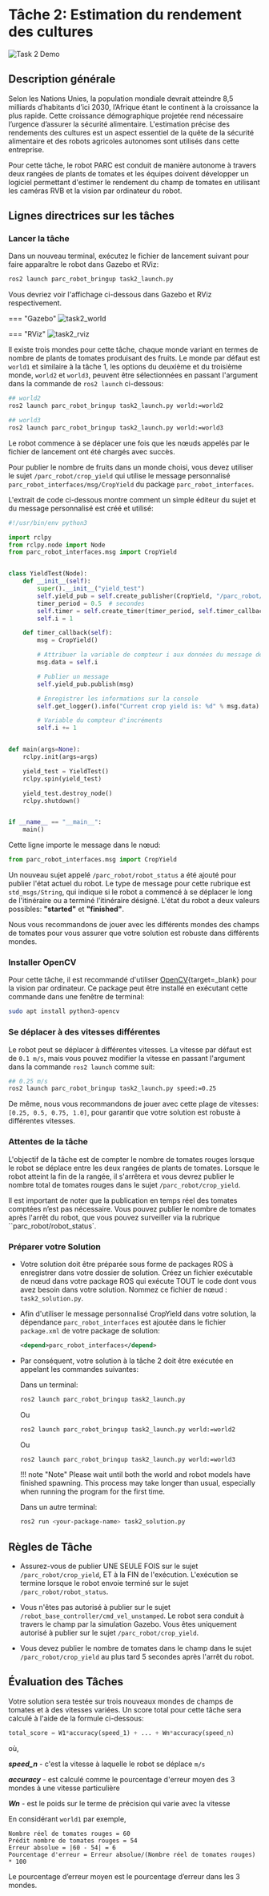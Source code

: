 # Tâche 2: Estimation du rendement des cultures

![Task 2 Demo](../assets/task2.gif)

## Description générale
Selon les Nations Unies, la population mondiale devrait atteindre 8,5 milliards d’habitants d’ici 2030, l’Afrique étant le continent à la croissance la plus rapide. Cette croissance démographique projetée rend nécessaire l’urgence d’assurer la sécurité alimentaire. L'estimation précise des rendements des cultures est un aspect essentiel de la quête de la sécurité alimentaire et des robots agricoles autonomes sont utilisés dans cette entreprise.

Pour cette tâche, le robot PARC est conduit de manière autonome à travers deux rangées de plants de tomates et les équipes doivent développer un logiciel permettant d'estimer le rendement du champ de tomates en utilisant les caméras RVB et la vision par ordinateur du robot.

## Lignes directrices sur les tâches

### Lancer la tâche

Dans un nouveau terminal, exécutez le fichier de lancement suivant pour faire apparaître le robot dans Gazebo et RViz:

```bash
ros2 launch parc_robot_bringup task2_launch.py
```

Vous devriez voir l'affichage ci-dessous dans Gazebo et RViz respectivement.

=== "Gazebo"
    ![task2_world](../assets/gazebo_on_start.png)

=== "RViz"
    ![task2_rviz](../assets/task2rviz.png)

Il existe trois mondes pour cette tâche, chaque monde variant en termes de nombre de plants de tomates produisant des fruits. Le monde par défaut est `world1` et similaire à la tâche 1, les options du deuxième et du troisième monde, `world2` et `world3`, peuvent être sélectionnées en passant l'argument dans la commande de `ros2 launch` ci-dessous:

```bash
## world2
ros2 launch parc_robot_bringup task2_launch.py world:=world2

## world3
ros2 launch parc_robot_bringup task2_launch.py world:=world3
```

Le robot commence à se déplacer une fois que les nœuds appelés par le fichier de lancement ont été chargés avec succès.

Pour publier le nombre de fruits dans un monde choisi, vous devez utiliser le sujet `/parc_robot/crop_yield` qui utilise le message personnalisé 
`parc_robot_interfaces/msg/CropYield` du package `parc_robot_interfaces`.

L'extrait de code ci-dessous montre comment un simple éditeur du sujet et du message personnalisé est créé et utilisé:

```python
#!/usr/bin/env python3

import rclpy
from rclpy.node import Node
from parc_robot_interfaces.msg import CropYield


class YieldTest(Node):
    def __init__(self):
        super().__init__("yield_test")
        self.yield_pub = self.create_publisher(CropYield, "/parc_robot/crop_yield", 1)
        timer_period = 0.5  # secondes
        self.timer = self.create_timer(timer_period, self.timer_callback)
        self.i = 1

    def timer_callback(self):
        msg = CropYield()

        # Attribuer la variable de compteur i aux données du message de rendement des cultures
        msg.data = self.i

        # Publier un message
        self.yield_pub.publish(msg)

        # Enregistrer les informations sur la console
        self.get_logger().info("Current crop yield is: %d" % msg.data)

        # Variable du compteur d'incréments
        self.i += 1


def main(args=None):
    rclpy.init(args=args)

    yield_test = YieldTest()
    rclpy.spin(yield_test)

    yield_test.destroy_node()
    rclpy.shutdown()


if __name__ == "__main__":
    main()
```
Cette ligne importe le message dans le nœud:

```python
from parc_robot_interfaces.msg import CropYield
```

Un nouveau sujet appelé `/parc_robot/robot_status` a été ajouté pour publier l'état actuel du robot. Le type de message pour cette rubrique est `std_msgs/String`, 
qui indique si le robot a commencé à se déplacer le long de l'itinéraire ou a terminé l'itinéraire désigné. L'état du robot a deux valeurs possibles: **"started"** et **"finished"**.

Nous vous recommandons de jouer avec les différents mondes des champs de tomates pour vous assurer que votre solution est robuste dans différents mondes.

### Installer OpenCV
Pour cette tâche, il est recommandé d'utiliser [OpenCV](https://opencv.org/){target=_blank} pour la vision par ordinateur. Ce package peut être installé en exécutant cette commande dans une fenêtre de terminal:

```bash
sudo apt install python3-opencv
```

### Se déplacer à des vitesses différentes
Le robot peut se déplacer à différentes vitesses. La vitesse par défaut est de `0.1 m/s`, mais vous pouvez modifier la vitesse en passant l'argument dans la commande `ros2 launch` comme suit:

```bash
## 0.25 m/s
ros2 launch parc_robot_bringup task2_launch.py speed:=0.25
```
De même, nous vous recommandons de jouer avec cette plage de vitesses: `[0.25, 0.5, 0.75, 1.0]`, pour garantir que votre solution est robuste à différentes vitesses.

### Attentes de la tâche

L'objectif de la tâche est de compter le nombre de tomates rouges lorsque le robot se déplace entre les deux rangées de plants de tomates. Lorsque le robot atteint la fin 
de la rangée, il s'arrêtera et vous devrez publier le nombre total de tomates rouges dans le sujet `/parc_robot/crop_yield`.

Il est important de noter que la publication en temps réel des tomates comptées n’est pas nécessaire. Vous pouvez publier le nombre de 
tomates après l'arrêt du robot, que vous pouvez surveiller via la rubrique ``parc_robot/robot_status`.

### Préparer votre Solution

* Votre solution doit être préparée sous forme de packages ROS à enregistrer dans votre dossier de solution. Créez un fichier exécutable de nœud dans votre 
    package ROS qui exécute TOUT le code dont vous avez besoin dans votre solution. Nommez ce fichier de nœud : `task2_solution.py`.

* Afin d'utiliser le message personnalisé CropYield dans votre solution, la dépendance `parc_robot_interfaces` est ajoutée dans le fichier `package.xml` de votre package de solution:
    
    ```xml
    <depend>parc_robot_interfaces</depend>
    ``` 
* Par conséquent, votre solution à la tâche 2 doit être exécutée en appelant les commandes suivantes:

    Dans un terminal:

    ```sh
    ros2 launch parc_robot_bringup task2_launch.py
    ```

    Ou 

    ```sh
    ros2 launch parc_robot_bringup task2_launch.py world:=world2
    ```

    Ou

    ```sh
    ros2 launch parc_robot_bringup task2_launch.py world:=world3
    ```

    !!! note "Note"
        Please wait until both the world and robot models have finished spawning. This process may take longer than usual, especially when running the program for the first time.

    Dans un autre terminal:

    ```sh
    ros2 run <your-package-name> task2_solution.py 
    ```

## Règles de Tâche

* Assurez-vous de publier UNE SEULE FOIS sur le sujet `/parc_robot/crop_yield`, ET à la FIN de l'exécution. L'exécution se termine lorsque le robot envoie terminé sur le sujet `/parc_robot/robot_status`.

* Vous n'êtes pas autorisé à publier sur le sujet `/robot_base_controller/cmd_vel_unstamped`. Le robot sera conduit à travers le champ par la simulation Gazebo. 
    Vous êtes uniquement autorisé à publier sur le sujet `/parc_robot/crop_yield`.

* Vous devez publier le nombre de tomates dans le champ dans le sujet `/parc_robot/crop_yield` au plus tard 5 secondes après l'arrêt du robot.


## Évaluation des Tâches
Votre solution sera testée sur trois nouveaux mondes de champs de tomates et à des vitesses variées. Un score total pour cette tâche sera calculé à l'aide de la formule ci-dessous:

```python
total_score = W1*accuracy(speed_1) + ... + Wn*accuracy(speed_n)

```
où,

***speed_n*** - c'est la vitesse à laquelle le robot se déplace `m/s`

***accuracy*** - est calculé comme le pourcentage d'erreur moyen des 3 mondes à une vitesse particulière
     
***Wn*** - est le poids sur le terme de précision qui varie avec la vitesse

En considérant `world1` par exemple,

```
Nombre réel de tomates rouges = 60
Prédit nombre de tomates rouges = 54
Erreur absolue = |60 - 54| = 6
Pourcentage d'erreur = Erreur absolue/(Nombre réel de tomates rouges) * 100
```

Le pourcentage d’erreur moyen est le pourcentage d’erreur dans les 3 mondes.
